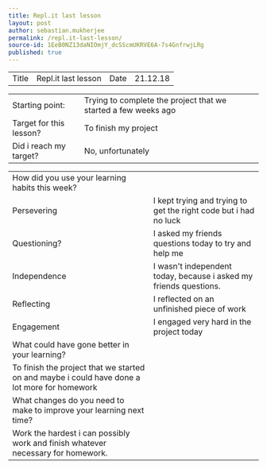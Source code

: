 ```yaml
---
title: Repl.it last lesson
layout: post
author: sebastian.mukherjee
permalink: /repl.it-last-lesson/
source-id: 1EeB0NZ13daNIOmjY_dcSScmUKRVE6A-7s4GnfrwjLRg
published: true
---
```

<table>
  <tr>
    <td>Title</td>
    <td>Repl.it last lesson</td>
    <td>Date</td>
    <td>21.12.18</td>
  </tr>
</table>


<table>
  <tr>
    <td>Starting point:</td>
    <td>Trying to complete the project that we started a few weeks ago</td>
  </tr>
  <tr>
    <td>Target for this lesson?</td>
    <td>To finish my project</td>
  </tr>
  <tr>
    <td>Did i reach my target?</td>
    <td>No, unfortunately</td>
  </tr>
</table>


<table>
  <tr>
    <td>How did you use your learning habits this week?</td>
    <td></td>
  </tr>
  <tr>
    <td>Persevering</td>
    <td>I kept trying and trying to get the right code but i had no luck</td>
  </tr>
  <tr>
    <td>Questioning?</td>
    <td>I asked my friends questions today to try and help me</td>
  </tr>
  <tr>
    <td>Independence</td>
    <td>I wasn't independent today, because i asked my friends questions.</td>
  </tr>
  <tr>
    <td>Reflecting</td>
    <td>I reflected on an unfinished piece of work</td>
  </tr>
  <tr>
    <td>Engagement</td>
    <td>I engaged very hard in the project today</td>
  </tr>
  <tr>
    <td>What could have gone better in your learning?</td>
    <td></td>
  </tr>
  <tr>
    <td>To finish the project that we started on and maybe i could have done a lot more for homework</td>
    <td></td>
  </tr>
  <tr>
    <td>What changes do you need to make to improve your learning next time?</td>
    <td></td>
  </tr>
  <tr>
    <td>Work the hardest i can possibly work and finish whatever necessary for homework.</td>
    <td></td>
  </tr>
</table>


